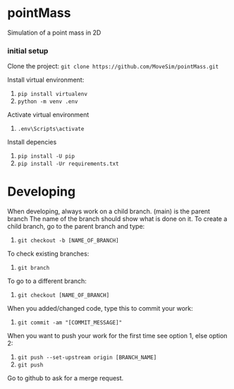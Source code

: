 # pointMass
Simulation of a point mass in 2D

### initial setup
Clone the project: ```git clone https://github.com/MoveSim/pointMass.git```

Install virtual environment: 
1. ``pip install virtualenv``
2. ``python -m venv .env``

Activate virtual environment
1. ``.env\Scripts\activate``

Install depencies
1. ``pip install -U pip``
2. ``pip install -Ur requirements.txt``

# Developing
When developing, always work on a child branch. (main) is the parent branch
The name of the branch should show what is done on it.
To create a child branch, go to the parent branch and type:
1. ``git checkout -b [NAME_OF_BRANCH]``

To check existing branches:
1. ``git branch``

To go to a different branch:
1. ``git checkout [NAME_OF_BRANCH]``

When you added/changed code, type this to commit your work:
1. ``git commit -am "[COMMIT_MESSAGE]"``

When you want to push your work for the first time see option 1, else option 2:
1. ``git push --set-upstream origin [BRANCH_NAME]``
2. ``git push``

Go to github to ask for a merge request.
